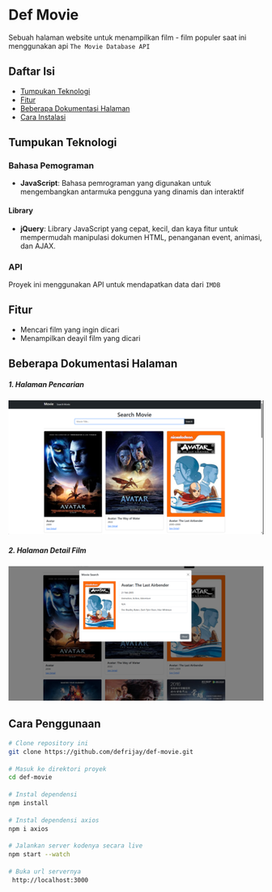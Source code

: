 # Def Movie
Sebuah halaman website untuk menampilkan film - film populer saat ini menggunakan api `The Movie Database API`

## Daftar Isi
- [Tumpukan Teknologi](#tumpukan-teknologi)
- [Fitur](#fitur)
- [Beberapa Dokumentasi Halaman](#beberapa-dokumentasi-halaman)
- [Cara Instalasi](#cara-instalasi)

## Tumpukan Teknologi
### Bahasa Pemograman
- **JavaScript**: Bahasa pemrograman yang digunakan untuk mengembangkan antarmuka pengguna yang dinamis dan interaktif

#### Library 
- **jQuery**: Library JavaScript yang cepat, kecil, dan kaya fitur untuk mempermudah manipulasi dokumen HTML, penanganan event, animasi, dan AJAX.

### API
Proyek ini menggunakan API untuk mendapatkan data dari `IMDB`

## Fitur
- Mencari film yang ingin dicari
- Menampilkan deayil film yang dicari

## Beberapa Dokumentasi Halaman
##### 1. Halaman Pencarian
![Documentation](Documentation.png)

##### 2. Halaman Detail Film
![Documentation](Documentation2.png)

## Cara Penggunaan

```bash
# Clone repository ini
git clone https://github.com/defrijay/def-movie.git

# Masuk ke direktori proyek
cd def-movie

# Instal dependensi
npm install

# Instal dependensi axios
npm i axios

# Jalankan server kodenya secara live
npm start --watch

# Buka url servernya
 http://localhost:3000

